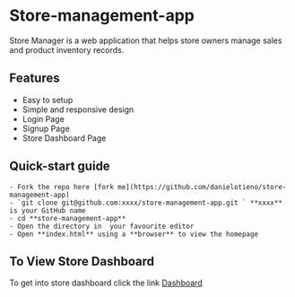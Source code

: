 # Store-management-app

Store Manager is a web application that helps store owners manage sales and product inventory records.

## Features

- Easy to setup
- Simple and responsive design
- Login Page
- Signup Page
- Store Dashboard Page

## Quick-start guide

```
- Fork the repo here [fork me](https://github.com/danielotieno/store-management-app)
- `git clone git@github.com:xxxx/store-management-app.git ` **xxxx** is your GitHub name
- cd **store-management-app**
- Open the directory in  your favourite editor
- Open **index.html** using a **browser** to view the homepage
```

## To View Store Dashboard

To get into store dashboard click the link [Dashboard](https://danielotieno.github.io/store-management-app/UI/store/store.html)
